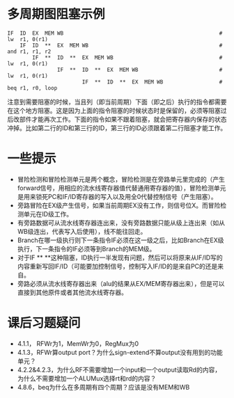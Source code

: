 # 多周期图阻塞示例
```
IF  ID  EX  MEM WB                                                  # lw  r1, 0(r1)
    IF  ID  **  EX  MEM WB                                          # and r1, r1, r2
        IF  **  ID  **  EX  MEM WB                                  # lw  r1, 0(r1)
                IF  **  ID  **  EX  MEM WB                          # lw  r1, 0(r1)
                        IF  **  ID  **  EX  MEM WB                  # beq r1, r0, loop
``` 
注意到需要阻塞的时候，当且列（即当前周期）下面（即之后）执行的指令都需要在这个地方阻塞。这是因为上面的指令阻塞的时候状态时是保留的，必须等阻塞过后改部件才能再次工作。下面的指令如果不跟着阻塞，就会把寄存器内保存的状态冲掉。比如第二行的ID和第三行的ID，第三行的ID必须跟着第二行阻塞才能工作。

# 一些提示
+ 冒险检测和冒险检测单元是两个概念，冒险检测是在旁路单元里完成的（产生forward信号，用相应的流水线寄存器值代替通用寄存器的值），冒险检测单元是用来锁死PC和IF/ID寄存器的写入以及用全0代替控制信号（产生阻塞）。
+ 旁路冒险在EX级产生信号，如果当前周期EX没有工作，则信号位X。而冒险检测单元在ID级工作。
+ 有旁路数据可从流水线寄存器连出来，没有旁路数据只能从级上连出来（如从WB级连出，代表写入后使用），线不能往回走。
+ Branch在哪一级执行则下一条指令IF必须在这一级之后，比如Branch在EX级执行，下一条指令的IF必须等到Branch的MEM级。
+ 对于IF  **  **这种阻塞，ID执行一半发现有问题，然后可以将原来从IF/ID写的内容重新写回IF/ID（可能要加控制信号，控制写入IF/ID的是来自PC的还是来自。
+ 旁路必须从流水线寄存器出来（alu的结果从EX/MEM寄存器出来），但是可以直接到其他原件或者其他流水线寄存器。

# 课后习题疑问
+ 4.1.1， RFWr为1，MemWr为0，RegMux为0
+ 4.1.3，RFWr算output port？为什么sign-extend不算output没有用到的功能单元？
+ 4.2.2&4.2.3，为什么RF不需要增加一个input和一个output读取Rd的内容，为什么不需要增加一个ALUMux选择rt和rd的内容？
+ 4.8.6，beq为什么在多周期有四个周期？应该是没有MEM和WB